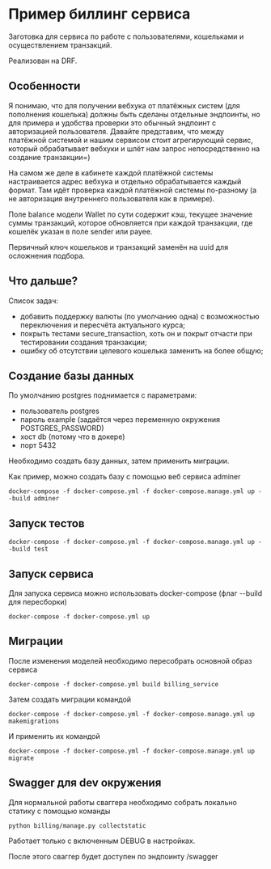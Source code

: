 # Пример биллинг сервиса

Заготовка для сервиса по работе с пользователями, кошельками и осуществлением транзакций.

Реализован на DRF.


## Особенности

Я понимаю, что для получении вебхука от платёжных систем (для пополнения кошелька)
должны быть сделаны отдельные эндпоинты,
но для примера и удобства проверки это обычный эндпоинт с авторизацией пользователя.
Давайте представим, что между платёжной системой и нашим сервисом стоит агрегирующий
сервис, который обрабатывает вебхуки и шлёт нам запрос непосредственно на создание транзакции=)

На самом же деле в кабинете каждой платёжной системы настраивается адрес вебхука 
и отдельно обрабатывается каждый формат.
Там идёт проверка каждой платёжной системы по-разному 
(а не авторизация внутреннего пользователя как в примере).

Поле balance модели Wallet по сути содержит кэш, текущее значение суммы транзакций,
которое обновляется при каждой транзакции, где кошелёк указан в поле sender или payee.

Первичный ключ кошельков и транзакций заменён на uuid для осложнения подбора.


## Что дальше?

Список задач:
* добавить поддержку валюты (по умолчанию одна) с возможностью переключения и пересчёта актуального курса;
* покрыть тестами secure_transaction, хоть он и покрыт отчасти при тестировании создания транзакции;
* ошибку об отсутствии целевого кошелька заменить на более общую;


## Создание базы данных

По умолчанию postgres поднимается с параметрами:
* пользователь postgres
* пароль example (задаётся через переменную окружения POSTGRES_PASSWORD)
* хост db (потому что в докере)
* порт 5432

Необходимо создать базу данных, затем применить миграции.

Как пример, можно создать базу с помощью веб сервиса adminer

```shell
docker-compose -f docker-compose.yml -f docker-compose.manage.yml up --build adminer
```


## Запуск тестов

```shell
docker-compose -f docker-compose.yml -f docker-compose.manage.yml up --build test
```

## Запуск сервиса

Для запуска сервиса можно использовать docker-compose (флаг --build для пересборки)

```shell
docker-compose -f docker-compose.yml up
```


## Миграции

После изменения моделей необходимо пересобрать основной образ сервиса

```shell
docker-compose -f docker-compose.yml build billing_service
```

Затем создать миграции командой

```shell
docker-compose -f docker-compose.yml -f docker-compose.manage.yml up makemigrations
```

И применить их командой

```shell
docker-compose -f docker-compose.yml -f docker-compose.manage.yml up migrate
```


## Swagger для dev окружения

Для нормальной работы сваггера необходимо собрать локально статику с помощью команды

```shell
python billing/manage.py collectstatic
```

Работает только с включенным DEBUG в настройках.

После этого сваггер будет доступен по эндпоинту /swagger
